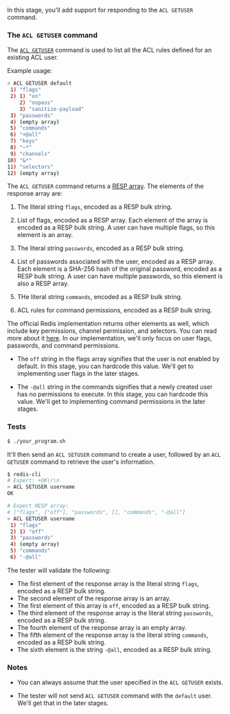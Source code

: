 In this stage, you'll add support for responding to the `ACL GETUSER` command.

### The `ACL GETUSER` command

The [`ACL GETUSER`](redis.io/docs/latest/commands/acl-getuser/) command is used to list all the ACL rules defined for an existing ACL user.

Example usage:

```bash
> ACL GETUSER default
 1) "flags"
 2) 1) "on"
    2) "nopass"
    3) "sanitize-payload"
 3) "passwords"
 4) (empty array)
 5) "commands"
 6) "+@all"
 7) "keys"
 8) "~*"
 9) "channels"
10) "&*"
11) "selectors"
12) (empty array)
```

The `ACL GETUSER` command returns a [RESP array](https://redis.io/docs/latest/develop/reference/protocol-spec/#arrays). The elements of the response array are:

1. The literal string `flags`, encoded as a RESP bulk string.

2. List of flags, encoded as a RESP array. Each element of the array is encoded as a RESP bulk string. A user can have multiple flags, so this element is an array.

3. The literal string `passwords`, encoded as a RESP bulk string.

4. List of passwords associated with the user, encoded as a RESP array. Each element is a SHA-256 hash of the original password, encoded as a RESP bulk string. A user can have multiple passwords, so this element is also a RESP array.

5. THe literal string `commands`, encoded as a RESP bulk string.

6. ACL rules for command permissions, encoded as a RESP bulk string.

The official Redis implementation returns other elements as well, which include key permissions, channel permission, and selectors. You can read more about it [here](https://redis.io/docs/latest/commands/acl-getuser/). In our implementation, we'll only focus on user flags, passwords, and command permissions.

- The `off` string in the flags array signifies that the user is not enabled by default. In this stage, you can hardcode this value. We'll get to implementing user flags in the later stages.

- The `-@all` string in the commands signifies that a newly created user has no permissions to execute. In this stage, you can hardcode this value. We'll get to implementing command permissions in the later stages.

### Tests

```bash
$ ./your_program.sh
```

It'll then send an `ACL SETUSER` command to create a user, followed by an `ACL GETUSER` command to retrieve the user's information.

```bash
$ redis-cli
# Expect: +OK\r\n
> ACL SETUSER username
OK

# Expect RESP array:
# ["flags", ["off"], "passwords", [], "commands", "-@all"]
> ACL GETUSER username
 1) "flags"
 2) 1) "off"
 3) "passwords"
 4) (empty array)
 5) "commands"
 6) "-@all"
```

The tester will validate the following:

- The first element of the response array is the literal string `flags`, encoded as a RESP bulk string.
- The second element of the response array is an array.
- The first element of this array is `off`, encoded as a RESP bulk string.
- The third element of the response array is the literal string `passwords`, encoded as a RESP bulk string.
- The fourth element of the response array is an empty array.
- The fifth element of the response array is the literal string `commands`, encoded as a RESP bulk string.
- The sixth element is the string `-@all`, encoded as a RESP bulk string.


### Notes

- You can always assume that the user specified in the `ACL GETUSER` exists.

- The tester will not send `ACL GETUSER` command with the `default` user. We'll get that in the later stages.
